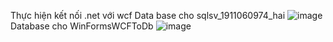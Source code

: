 Thực hiện kết nối .net với wcf 
Data base cho sqlsv_1911060974_hai
![image](https://github.com/Darkness779/wcfwinform/assets/113581746/b18db1c0-870c-4343-b626-b911b51f9c8a)
Database cho WinFormsWCFToDb
![image](https://github.com/Darkness779/wcfwinform/assets/113581746/3f424838-0c35-44a1-9706-45a38536097f)
